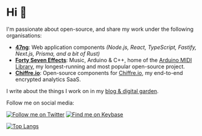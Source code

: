 # Hi 👋

I'm passionate about open-source, and share my work under the following organisations:

- [**47ng**](https://github.com/47ng): Web application components _(Node.js, React, TypeScript, Fastify, Next.js, Prisma, and a bit of Rust)_
- [**Forty Seven Effects**](https://github.com/FortySevenEffects): Music, Arduino & C++, home of the [Arduino MIDI Library](https://github.com/FortySevenEffects/arduino_midi_library), my longest-running and most popular open-source project.
- [**Chiffre.io**](https://github.com/chiffre-io): Open-source components for [Chiffre.io](https://chiffre.io), my end-to-end encrypted analytics SaaS.

I write about the things I work on in my [blog & digital garden](https://francoisbest.com).

Follow me on social media:

[![Follow me on Twitter](https://badgen.net/twitter/follow/fortysevenfx)](https://twitter.com/fortysevenfx)
[![Find me on Keybase](https://badgen.net/keybase/pgp/franky47?icon=keybase&label=Keybase%20PGP)](https://keybase.io/franky47)

[![Top Langs](https://github-readme-stats.vercel.app/api/top-langs/?username=franky47&hide=Eagle&layout=compact)](https://github.com/anuraghazra/github-readme-stats)

